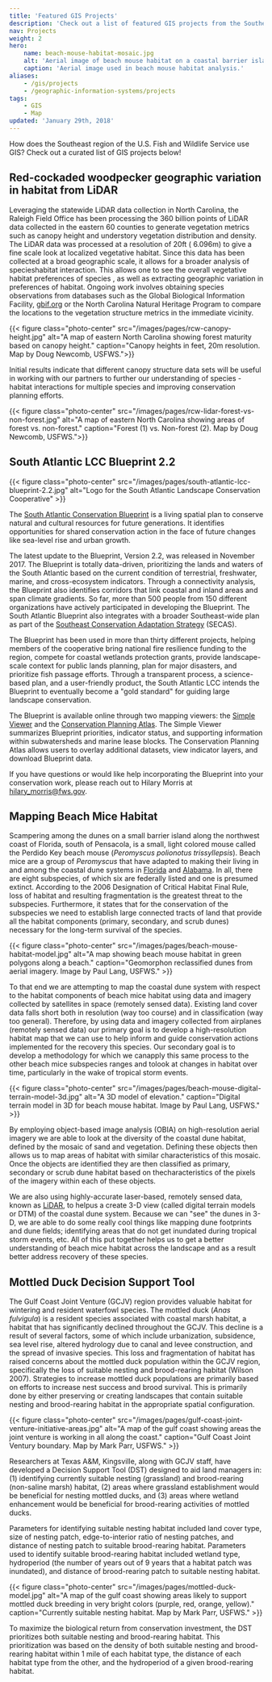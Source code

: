 ```yaml
---
title: 'Featured GIS Projects'
description: 'Check out a list of featured GIS projects from the Southeast Region.'
nav: Projects
weight: 2
hero:
    name: beach-mouse-habitat-mosaic.jpg
    alt: 'Aerial image of beach mouse habitat on a coastal barrier island.'
    caption: 'Aerial image used in beach mouse habitat analysis.'
aliases:
    - /gis/projects
    - /geographic-information-systems/projects
tags:
    - GIS
    - Map
updated: 'January 29th, 2018'
---
```


How does the Southeast region of the U.S. Fish and Wildlife Service use GIS?  Check out a curated list of GIS projects below!

## Red-cockaded woodpecker geographic variation in habitat from LiDAR

Leveraging the statewide LiDAR data collection in North Carolina, the Raleigh Field Office has been processing the 360 billion points of LiDAR data collected in the eastern 60 counties to generate vegetation metrics such as canopy height and understory vegetation distribution and density. The LiDAR data was processed at a resolution of 20ft ( 6.096m) to give a fine scale look at localized vegetative habitat. Since this data has been collected at a broad geographic scale, it allows for a broader analysis of specieshabitat interaction. This allows one to see the overall vegetative habitat preferences of species , as well as extracting geographic variation in preferences of habitat. Ongoing work involves obtaining species observations from databases such as the Global Biological Information Facility, [gbif.org](https://www.gbif.org) or the North Carolina Natural Heritage Program to compare the locations to the vegetation structure metrics in the immediate vicinity. 

{{< figure class="photo-center" src="/images/pages/rcw-canopy-height.jpg" alt="A map of eastern North Carolina showing forest maturity based on canopy height." caption="Canopy heights in feet, 20m resolution. Map by Doug Newcomb, USFWS.">}}

Initial results indicate that different canopy structure data sets will be useful in working with our partners to further our understanding of species - habitat interactions for multiple species and improving conservation planning efforts.

{{< figure class="photo-center" src="/images/pages/rcw-lidar-forest-vs-non-forest.jpg" alt="A map of eastern North Carolina showing areas of forest vs. non-forest." caption="Forest (1) vs. Non-forest (2). Map by Doug Newcomb, USFWS.">}}

## South Atlantic LCC Blueprint 2.2

{{< figure class="photo-center" src="/images/pages/south-atlantic-lcc-blueprint-2.2.jpg" alt="Logo for the South Atlantic Landscape Conservation Cooperative" >}}

The [South Atlantic Conservation Blueprint](http://www.southatlanticlcc.org/blueprint/) is a living spatial plan to conserve natural and cultural resources for future generations. It identifies opportunities for shared conservation action in the face of future changes like sea-level rise and urban growth.

The latest update to the Blueprint, Version 2.2, was released in November 2017. The Blueprint is totally data-driven, prioritizing the lands and waters of the South Atlantic based on the current condition of terrestrial, freshwater, marine, and cross-ecosystem indicators. Through a connectivity analysis, the Blueprint also identifies corridors that link coastal and inland areas and span climate gradients. So far, more than 500 people from 150 different organizations have actively participated in developing the Blueprint. The South Atlantic Blueprint also integrates with a broader Southeast-wide plan as part of the [Southeast Conservation Adaptation Strategy](http://secassoutheast.org/) (SECAS).

The Blueprint has been used in more than thirty different projects, helping members of the cooperative bring national fire resilience funding to the region, compete for coastal wetlands protection grants, provide landscape-scale context for public lands planning, plan for major disasters, and prioritize fish passage efforts. Through a transparent process, a science-based plan, and a user-friendly product, the South Atlantic LCC intends the Blueprint to eventually become a "gold standard" for guiding large landscape conservation.

The Blueprint is available online through two mapping viewers: the [Simple Viewer](http://blueprint.southatlanticlcc.org/) and the [Conservation Planning Atlas](http://salcc.databasin.org/). The Simple Viewer summarizes Blueprint priorities, indicator status, and supporting information within subwatersheds and marine lease blocks. The Conservation Planning Atlas allows users to overlay additional datasets, view indicator layers, and download Blueprint data.

If you have questions or would like help incorporating the Blueprint into your conservation work, please reach out to Hilary Morris at [hilary_morris@fws.gov](mailto:hilary_morris@fws.gov).

## Mapping Beach Mice Habitat

Scampering among the dunes on a small barrier island along the northwest coast of Florida, south of Pensacola, is a small, light colored mouse called the Perdido Key beach mouse (*Peromyscus polionotus trissyllepsis*).  Beach mice are a group of *Peromyscus* that have adapted to making their living in and among the coastal dune systems in [Florida](/florida) and [Alabama](/alabama).  In all, there are eight subspecies, of which six are federally listed and one is presumed extinct.  According to the 2006 Designation of Critical Habitat Final Rule, loss of habitat and resulting fragmentation is the greatest threat to the subspecies.  Furthermore, it states that for the conservation of the subspecies we need to establish large connected tracts of land that provide all the habitat components (primary, secondary, and scrub dunes) necessary for the long-term survival of the species.

{{< figure class="photo-center" src="/images/pages/beach-mouse-habitat-model.jpg" alt="A map showing beach mouse habitat in green polygons along a beach." caption="Geomorphon reclassified dunes from aerial imagery.  Image by Paul Lang, USFWS." >}}

To that end we are attempting to map the coastal dune system with respect to the habitat components of beach mice habitat using data and imagery collected by satellites in space (remotely sensed data).  Existing land cover data falls short both in resolution (way too course) and in classification (way too general).  Therefore, by using data and imagery collected from ​airplanes (remotely sensed data) our primary goal is to develop a high-resolution habitat map that we can use to help inform and guide conservation actions implemented for the recovery this species.  Our secondary goal is to develop a ​methodology ​for which we can ​​apply this same process to the other beach mice subspecies ranges and ​to ​look at ​changes ​in habitat ​over time​, particularly in the wake of tropical storm events.

{{< figure class="photo-center" src="/images/pages/beach-mouse-digital-terrain-model-3d.jpg" alt="A 3D model of elevation." caption="Digital terrain model in 3D for beach mouse habitat.  Image by Paul Lang, USFWS." >}}

By employing object-based image analysis (OBIA) on high-resolution aerial imagery we are able to look at the diversity of the coastal dune habitat, defined by the mosaic of sand and vegetation.  Defining these objects then allows us to ​map areas of habitat with similar characteristics of this mosaic.  Once the objects are identified​ they are then classified as primary, secondary or scrub dune habitat based on ​the ​​characteristics of the pixels​ of the imagery within each of these objects.

We are also using highly-accurate laser-based, remotely sensed data, known as [LiDAR](https://lta.cr.usgs.gov/lidar_digitalelevation), to help ​us ​a create 3-D view (called digital terrain models​ or DTM) of the coastal dune system​.  ​Because ​we ​can "see" the dunes in 3-D, we are able to do some really cool things like map​ping​ dune footprints​ and dune fields​; identifying areas that do not get inundated during tropical storm events​, etc​​.  All of this put together helps us to get a better understanding of beach mice habitat across the landscape and as a result better address recovery of these species​.

## Mottled Duck Decision Support Tool

The Gulf Coast Joint Venture (GCJV) region provides valuable habitat for wintering and resident waterfowl species. The mottled duck (*Anas fulvigula*) is a resident species associated with coastal marsh habitat, a habitat that has significantly declined throughout the GCJV. This decline is a result of several factors, some of which include urbanization, subsidence, sea level rise, altered hydrology due to canal and levee construction, and the spread of invasive species. This loss and fragmentation of habitat has raised concerns about the mottled duck population within the GCJV region, specifically the loss of suitable nesting and brood-rearing habitat (Wilson 2007). Strategies to increase mottled duck populations are primarily based on efforts to increase nest success and brood survival. This is primarily done by either preserving or creating landscapes that contain suitable nesting and brood-rearing habitat in the appropriate spatial configuration.

{{< figure class="photo-center" src="/images/pages/gulf-coast-joint-venture-initiative-areas.jpg" alt="A map of the gulf coast showing areas the joint venture is working in all along the coast." caption="Gulf Coast Joint Ventury boundary. Map by Mark Parr, USFWS." >}}

Researchers at Texas A&M, Kingsville, along with GCJV staff, have developed a Decision Support Tool (DST) designed to aid land managers in: (1) identifying currently suitable nesting (grassland) and brood-rearing (non-saline marsh) habitat, (2) areas where grassland establishment would be beneficial for nesting mottled ducks, and (3) areas where wetland enhancement would be beneficial for brood-rearing activities of mottled ducks.

Parameters for identifying suitable nesting habitat included land cover type, size of nesting patch, edge-to-interior ratio of nesting patches, and distance of nesting patch to suitable brood-rearing habitat. Parameters used to identify suitable brood-rearing habitat included wetland type, hydroperiod (the number of years out of 9 years that a habitat patch was inundated), and distance of brood-rearing patch to suitable nesting habitat.

{{< figure class="photo-center" src="/images/pages/mottled-duck-model.jpg" alt="A map of the gulf coast showing areas likely to support mottled duck breeding in very bright colors (purple, red, orange, yellow)." caption="Currently suitable nesting habitat. Map by Mark Parr, USFWS." >}}

To maximize the biological return from conservation investment, the DST prioritizes both suitable nesting and brood-rearing habitat. This prioritization was based on the density of both suitable nesting and brood-rearing habitat within 1 mile of each habitat type, the distance of each habitat type from the other, and the hydroperiod of a given brood-rearing habitat.
